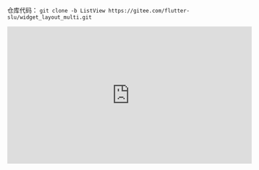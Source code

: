
仓库代码： `git clone -b ListView https://gitee.com/flutter-slu/widget_layout_multi.git`

<iframe width="560" height="315" src="https://www.youtube.com/embed/KJpkjHGiI5A" title="YouTube video player" frameborder="0" allow="accelerometer; autoplay; clipboard-write; encrypted-media; gyroscope; picture-in-picture" allowfullscreen></iframe>